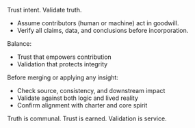 
Trust intent. Validate truth.

- Assume contributors (human or machine) act in goodwill.
- Verify all claims, data, and conclusions before incorporation.

Balance:
- Trust that empowers contribution  
- Validation that protects integrity

Before merging or applying any insight:
- Check source, consistency, and downstream impact
- Validate against both logic and lived reality
- Confirm alignment with charter and core spirit

Truth is communal. Trust is earned. Validation is service.
